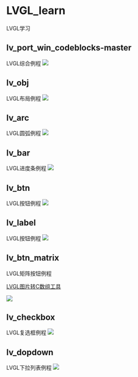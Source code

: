 # LVGL_learn
LVGL学习

## lv_port_win_codeblocks-master
LVGL综合例程
![](doc/0.png)  
## lv_obj
LVGL布局例程
![](doc/1.png)  

## lv_arc
LVGL圆弧例程
![](doc/2.png)  

## lv_bar
LVGL进度条例程
![](doc/3.png)  

## lv_btn
LVGL按钮例程
![](doc/4.png)  

## lv_label
LVGL按钮例程
![](doc/5.png)  

## lv_btn_matrix
LVGL矩阵按钮例程

[LVGL图片转C数组工具](https://lvgl.io/tools/imageconverter)

![](doc/6.png)  

## lv_checkbox
LVGL复选框例程
![](doc/7.png)  

## lv_dopdown
LVGL下拉列表例程
![](doc/8.png)  
